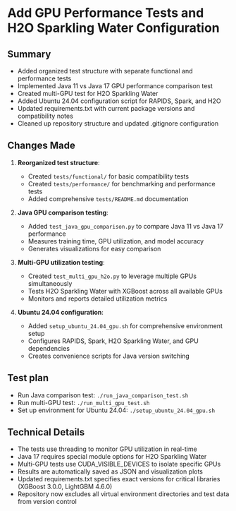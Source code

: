# Add GPU Performance Tests and H2O Sparkling Water Configuration

## Summary
- Added organized test structure with separate functional and performance tests
- Implemented Java 11 vs Java 17 GPU performance comparison test
- Created multi-GPU test for H2O Sparkling Water
- Added Ubuntu 24.04 configuration script for RAPIDS, Spark, and H2O
- Updated requirements.txt with current package versions and compatibility notes
- Cleaned up repository structure and updated .gitignore configuration

## Changes Made
1. **Reorganized test structure**:
   - Created `tests/functional/` for basic compatibility tests
   - Created `tests/performance/` for benchmarking and performance tests
   - Added comprehensive `tests/README.md` documentation

2. **Java GPU comparison testing**:
   - Added `test_java_gpu_comparison.py` to compare Java 11 vs Java 17 performance
   - Measures training time, GPU utilization, and model accuracy
   - Generates visualizations for easy comparison

3. **Multi-GPU utilization testing**:
   - Created `test_multi_gpu_h2o.py` to leverage multiple GPUs simultaneously
   - Tests H2O Sparkling Water with XGBoost across all available GPUs
   - Monitors and reports detailed utilization metrics

4. **Ubuntu 24.04 configuration**:
   - Added `setup_ubuntu_24.04_gpu.sh` for comprehensive environment setup
   - Configures RAPIDS, Spark, H2O Sparkling Water, and GPU dependencies
   - Creates convenience scripts for Java version switching

## Test plan
- Run Java comparison test: `./run_java_comparison_test.sh`
- Run multi-GPU test: `./run_multi_gpu_test.sh`
- Set up environment for Ubuntu 24.04: `./setup_ubuntu_24.04_gpu.sh`

## Technical Details
- The tests use threading to monitor GPU utilization in real-time
- Java 17 requires special module options for H2O Sparkling Water
- Multi-GPU tests use CUDA_VISIBLE_DEVICES to isolate specific GPUs
- Results are automatically saved as JSON and visualization plots
- Updated requirements.txt specifies exact versions for critical libraries (XGBoost 3.0.0, LightGBM 4.6.0)
- Repository now excludes all virtual environment directories and test data from version control
